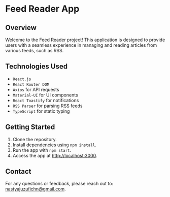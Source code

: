 # Feed Reader App

## Overview

Welcome to the Feed Reader project! This application is designed to provide users with a seamless experience in managing and reading articles from various feeds, such as RSS.

## Technologies Used

- `React.js` 
- `React Router DOM`
- `Axios` for API requests
- `Material-UI` for UI components
- `React Toastify` for notifications
- `RSS Parser` for parsing RSS feeds
- `TypeScript` for static typing

## Getting Started

1. Clone the repository.
2. Install dependencies using `npm install`.
3. Run the app with `npm start`.
4. Access the app at [http://localhost:3000](http://localhost:3000).

## Contact

For any questions or feedback, please reach out to: [nastyajuzufichn@gmail.com](mailto:nastyajuzufichn@gmail.com).
